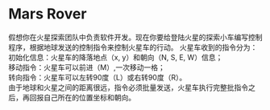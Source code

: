 Mars Rover
===========
假想你在火星探索团队中负责软件开发。现在你要给登陆火星的探索小车编写控制程序，根据地球发送的控制指令来控制火星车的行动。
火星车收到的指令分为：  
初始化信息：火星车的降落地点（x, y）和朝向（N, S, E, W）信息；  
移动指令：火星车可以前进（M）,一次移动一格；  
转向指令：火星车可以左转90度（L）或右转90度（R）。  
由于地球和火星之间的距离很远，指令必须批量发送，火星车执行完整批指令之后，再回报自己所在的位置坐标和朝向。